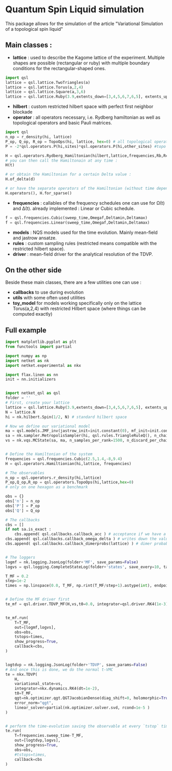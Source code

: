 # Quantum Spin Liquid simulation
This package allows for the simulation of the article "Variational Simulation of a topological spin liquid"

## Main classes : 
- **lattice** : used to describe the Kagome lattice of the experiment. Multiple shapes are possible (rectangular or ruby) with multiple boundary conditions for the rectangular-shaped ones. 
```python
import qsl
lattice = qsl.lattice.TwoTriangles(a)
lattice = qsl.lattice.Torus(a,2,4)
lattice = qsl.lattice.Square(a,3,6)
lattice = qsl.lattice.Ruby(3.9,extents_down=[3,4,5,6,7,6,5], extents_up=[4,5,6,7,6,5,4])
```
- **hilbert** : custom restricted hilbert space with perfect first neighbor blockade
- **operator** : all operators necessary, i.e. Rydberg hamiltonian as well as topological operators and basic Pauli matrices.  
```python
import qsl
n_op = r_density(hi, lattice)
P_op, Q_op, R_op = TopoOps(hi, lattice, hex=0) # all topological operators for the same contour on the lattice
P = -2*qsl.operators.P(hi,sites)*qsl.operators.P(hi,other_sites) #topo operators have basic mathematical compatibilities

H = qsl.operators.Rydberg_Hamiltonian(hilbert,lattice,frequencies,Rb,Rcut)
# you can then call the Hamiltonain at any time : 
H(t)

# or obtain the Hamiltonian for a certain Delta value :
H.of_delta(d)

# or have the separate operators of the Hamiltonian (without time dependens) in LocalOperator or sparse matrices
H.operators(), H.for_sparse()
```
- **frequencies** : callables of the frequency schedules one can use for Ω(t) and Δ(t). already implemented : Linear or Cubic schedule. 
```python
f = qsl.frequencies.Cubic(sweep_time,Omegaf,Deltamin,Deltamax)
f = qsl.frequencies.Linear(sweep_time,Omegaf,Deltamin,Deltamax)
```
- **models** : NQS models used for the time evolution. Mainly mean-field and jastrow ansatze. 
- **rules** : custom sampling rules (restricted means compatible with the restricted hilbert space).
- **driver** : mean-field driver for the analytical resolution of the TDVP. 

## On the other side
Beside these main classes, there are a few utilities one can use : 
- **callbacks** to use during evolution
- **utils** with some often used utilities
- **toy_model** for models working specifically only on the lattice Torus(a,2,4) with restricted Hilbert space (where things can be computed exactly)


## Full example
```python
import matplotlib.pyplot as plt
from functools import partial

import numpy as np
import netket as nk
import netket.experimental as nkx

import flax.linen as nn
init = nn.initializers


import netket_qsl as qsl
folder = ''
# First, create your lattice
lattice = qsl.lattice.Ruby(3.9,extents_down=[3,4,5,6,7,6,5], extents_up=[4,5,6,7,6,5,4]) # lattice of Semeghini
N = lattice.N
hi = nk.hilbert.Spin(1/2, N) # standard hilbert space

# Now we define our variational model
ma = qsl.models.JMF_inv(jastrow_init=init.constant(0), mf_init=init.constant(1), lattice=lattice, n_neighbors=lattice.n_distances )
sa = nk.sampler.MetropolisSampler(hi, qsl.rules.TriangleRuleQ(), n_chains=72 )
vs = nk.vqs.MCState(sa, ma, n_samples_per_rank=1500, n_discard_per_chain=100 ) #, chunk_size=32)


# Define the Hamiltonian of the system
frequencies = qsl.frequencies.Cubic(2.5,1.4,-8,9.4)
H = qsl.operators.Hamiltionian(hi,lattice, frequencies)

# The observables
n_op = qsl.operators.r_density(hi,lattice)
P_op,Q_op,R_op = qsl.operators.TopoOps(hi,lattice,hex=0)
# only on one hexagon as a benchmark

obs = {}
obs['n'] = n_op
obs['P'] = P_op
obs['Q'] = Q_op

# The callbacks
cbs = []
if not sa.is_exact : 
    cbs.append( qsl.callbacks.callback_acc ) # acceptance if we have a MCMC sampler
cbs.append( qsl.callbacks.callback_omega_delta ) # writes down the value of the frequencies at each iteration
cbs.append( qsl.callbacks.callback_dimerprobs(lattice) ) # dimer probabilities


# The loggers 
logmf = nk.logging.JsonLog(folder+'MF', save_params=False)
logvs = qsl.logging.CompleteStateLog(folder+'states', save_every=10, tar=False)

T_MF = 0.2
step=1e-2
times = np.linspace(0.0, T_MF, np.rint(T_MF/step+1).astype(int), endpoint=True)


# Define the MF driver first
te_mf = qsl.driver.TDVP_MF(H,vs,t0=0.0, integrator=qsl.driver.RK4(1e-3))


te_mf.run(
    T=T_MF,
    out=[logmf,logvs],
    obs=obs,
    tstops=times,
    show_progress=True,
    callback=cbs,
)


logtdvp = nk.logging.JsonLog(folder+'TDVP', save_params=False)
# And once this is done, we do the normal t-VMC
te = nkx.TDVP(
    H,
    variational_state=vs,
    integrator=nkx.dynamics.RK4(dt=1e-2),
    t0=T_MF,
    qgt=nk.optimizer.qgt.QGTJacobianDense(diag_shift=0, holomorphic=True),
    error_norm="qgt",
    linear_solver=partial(nk.optimizer.solver.svd, rcond=1e-5 )
)


# perform the time-evolution saving the observable at every `tstop` time
te.run(
    T=frequencies.sweep_time-T_MF,
    out=[logtdvp,logvs],
    show_progress=True,
    obs=obs,
    #tstops=times,
    callback=cbs
)

```